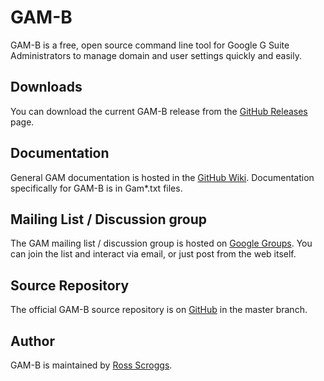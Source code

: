 GAM-B
============================
GAM-B is a free, open source command line tool for Google G Suite Administrators to manage domain and user settings quickly and easily.

Downloads
---------
You can download the current GAM-B release from the [GitHub Releases] page.

Documentation
------------------
General GAM documentation is hosted in the [GitHub Wiki]. Documentation specifically for GAM-B is in Gam*.txt files.

Mailing List / Discussion group
-------------------------------
The GAM mailing list / discussion group is hosted on [Google Groups].  You can join the list and interact via email, or just post from the web itself.

Source Repository
-----------------
The official GAM-B source repository is on [GitHub] in the master branch.

Author
------
GAM-B is maintained by <a href="mailto:ross.scroggs@gmail.com">Ross Scroggs</a>.

[GitHub Releases]: https://github.com/taers232c/GAM-B/releases
[GitHub]: https://github.com/taers232c/GAM-B/tree/master
[GitHub Wiki]: https://github.com/jay0lee/GAM/wiki/
[Google Groups]: http://groups.google.com/group/google-apps-manager
